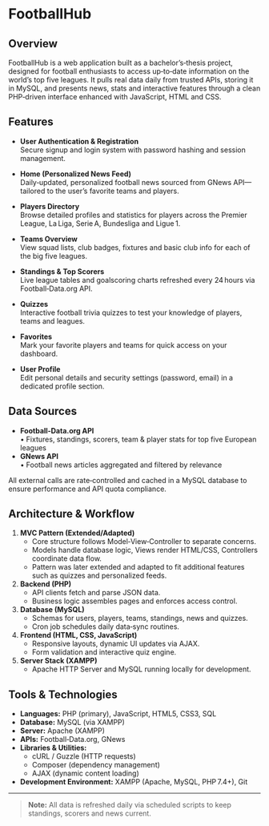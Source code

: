 # FootballHub

## Overview
FootballHub is a web application built as a bachelor’s‐thesis project, designed for football enthusiasts to access up‑to‑date information on the world’s top five leagues. It pulls real data daily from trusted APIs, storing it in MySQL, and presents news, stats and interactive features through a clean PHP‑driven interface enhanced with JavaScript, HTML and CSS.

## Features

- **User Authentication & Registration**  
  Secure signup and login system with password hashing and session management.

- **Home (Personalized News Feed)**  
  Daily‐updated, personalized football news sourced from GNews API—tailored to the user’s favorite teams and players.

- **Players Directory**  
  Browse detailed profiles and statistics for players across the Premier League, La Liga, Serie A, Bundesliga and Ligue 1.

- **Teams Overview**  
  View squad lists, club badges, fixtures and basic club info for each of the big five leagues.

- **Standings & Top Scorers**  
  Live league tables and goalscoring charts refreshed every 24 hours via Football‑Data.org API.

- **Quizzes**  
  Interactive football trivia quizzes to test your knowledge of players, teams and leagues.

- **Favorites**  
  Mark your favorite players and teams for quick access on your dashboard.

- **User Profile**  
  Edit personal details and security settings (password, email) in a dedicated profile section.

## Data Sources
- **Football‑Data.org API**  
  • Fixtures, standings, scorers, team & player stats for top five European leagues  
- **GNews API**  
  • Football news articles aggregated and filtered by relevance  

All external calls are rate‑controlled and cached in a MySQL database to ensure performance and API quota compliance.

## Architecture & Workflow
1. **MVC Pattern (Extended/Adapted)**  
   - Core structure follows Model‑View‑Controller to separate concerns.  
   - Models handle database logic, Views render HTML/CSS, Controllers coordinate data flow.  
   - Pattern was later extended and adapted to fit additional features such as quizzes and personalized feeds.
2. **Backend (PHP)**  
   - API clients fetch and parse JSON data.  
   - Business logic assembles pages and enforces access control.
3. **Database (MySQL)**  
   - Schemas for users, players, teams, standings, news and quizzes.  
   - Cron job schedules daily data‑sync routines.
4. **Frontend (HTML, CSS, JavaScript)**  
   - Responsive layouts, dynamic UI updates via AJAX.  
   - Form validation and interactive quiz engine.
5. **Server Stack (XAMPP)**  
   - Apache HTTP Server and MySQL running locally for development.

## Tools & Technologies
- **Languages:** PHP (primary), JavaScript, HTML5, CSS3, SQL  
- **Database:** MySQL (via XAMPP)  
- **Server:** Apache (XAMPP)  
- **APIs:** Football‑Data.org, GNews  
- **Libraries & Utilities:**  
  - cURL / Guzzle (HTTP requests)  
  - Composer (dependency management)  
  - AJAX (dynamic content loading)  
- **Development Environment:** XAMPP (Apache, MySQL, PHP 7.4+), Git

---

> **Note:** All data is refreshed daily via scheduled scripts to keep standings, scorers and news current.  
